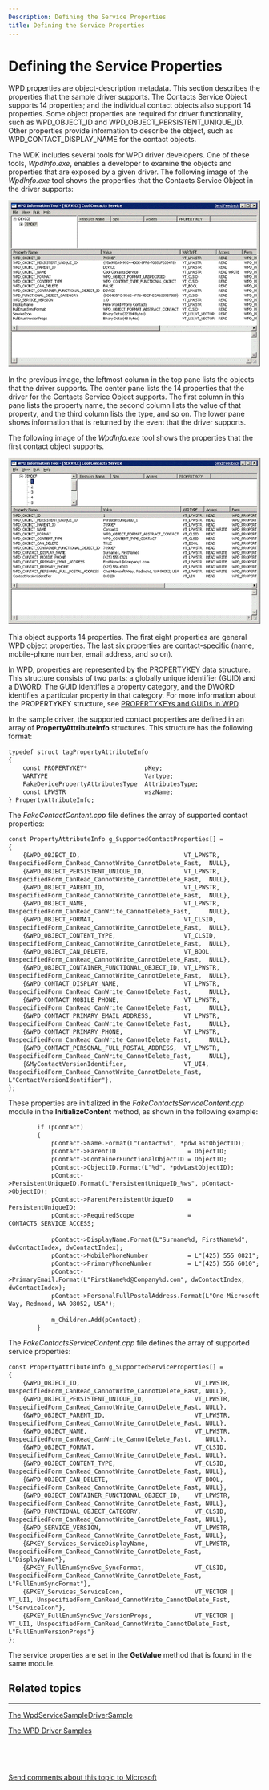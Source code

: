 ```yaml
---
Description: Defining the Service Properties
title: Defining the Service Properties
---
```


# Defining the Service Properties


WPD properties are object-description metadata. This section describes the properties that the sample driver supports. The Contacts Service Object supports 14 properties; and the individual contact objects also support 14 properties. Some object properties are required for driver functionality, such as WPD\_OBJECT\_ID and WPD\_OBJECT\_PERSISTENT\_UNIQUE\_ID. Other properties provide information to describe the object, such as WPD\_CONTACT\_DISPLAY\_NAME for the contact objects.

The WDK includes several tools for WPD driver developers. One of these tools, *WpdInfo.exe*, enables a developer to examine the objects and properties that are exposed by a given driver. The following image of the *WpdInfo.exe* tool shows the properties that the Contacts Service Object in the driver supports:

![the wpd information tool](images/wpd_info_service_root.png)

In the previous image, the leftmost column in the top pane lists the objects that the driver supports. The center pane lists the 14 properties that the driver for the Contacts Service Object supports. The first column in this pane lists the property name, the second column lists the value of that property, and the third column lists the type, and so on. The lower pane shows information that is returned by the event that the driver supports.

The following image of the *WpdInfo.exe* tool shows the properties that the first contact object supports.

![the wpd information tool](images/wpd_info_service_contact1.png)

This object supports 14 properties. The first eight properties are general WPD object properties. The last six properties are contact-specific (name, mobile-phone number, email address, and so on).

In WPD, properties are represented by the PROPERTYKEY data structure. This structure consists of two parts: a globally unique identifier (GUID) and a DWORD. The GUID identifies a property category, and the DWORD identifies a particular property in that category. For more information about the PROPERTYKEY structure, see [PROPERTYKEYs and GUIDs in WPD](propertykeys-and-guids-in-windows-portable-devices.md).

In the sample driver, the supported contact properties are defined in an array of **PropertyAttributeInfo** structures. This structure has the following format:

```
typedef struct tagPropertyAttributeInfo
{
    const PROPERTYKEY*                pKey;
    VARTYPE                           Vartype;
    FakeDevicePropertyAttributesType  AttributesType;
    const LPWSTR                      wszName;
} PropertyAttributeInfo;
```

The *FakeContactContent.cpp* file defines the array of supported contact properties:

```
const PropertyAttributeInfo g_SupportedContactProperties[] =
{
    {&WPD_OBJECT_ID,                             VT_LPWSTR, UnspecifiedForm_CanRead_CannotWrite_CannotDelete_Fast,  NULL}, 
    {&WPD_OBJECT_PERSISTENT_UNIQUE_ID,           VT_LPWSTR, UnspecifiedForm_CanRead_CannotWrite_CannotDelete_Fast,  NULL}, 
    {&WPD_OBJECT_PARENT_ID,                      VT_LPWSTR, UnspecifiedForm_CanRead_CannotWrite_CannotDelete_Fast,  NULL}, 
    {&WPD_OBJECT_NAME,                           VT_LPWSTR, UnspecifiedForm_CanRead_CanWrite_CannotDelete_Fast,     NULL}, 
    {&WPD_OBJECT_FORMAT,                         VT_CLSID,  UnspecifiedForm_CanRead_CannotWrite_CannotDelete_Fast,  NULL}, 
    {&WPD_OBJECT_CONTENT_TYPE,                   VT_CLSID,  UnspecifiedForm_CanRead_CannotWrite_CannotDelete_Fast,  NULL}, 
    {&WPD_OBJECT_CAN_DELETE,                     VT_BOOL,   UnspecifiedForm_CanRead_CannotWrite_CannotDelete_Fast,  NULL}, 
    {&WPD_OBJECT_CONTAINER_FUNCTIONAL_OBJECT_ID, VT_LPWSTR, UnspecifiedForm_CanRead_CannotWrite_CannotDelete_Fast,  NULL}, 
    {&WPD_CONTACT_DISPLAY_NAME,                  VT_LPWSTR, UnspecifiedForm_CanRead_CanWrite_CannotDelete_Fast,     NULL},
    {&WPD_CONTACT_MOBILE_PHONE,                  VT_LPWSTR, UnspecifiedForm_CanRead_CanWrite_CannotDelete_Fast,     NULL},
    {&WPD_CONTACT_PRIMARY_EMAIL_ADDRESS,         VT_LPWSTR, UnspecifiedForm_CanRead_CanWrite_CannotDelete_Fast,     NULL},
    {&WPD_CONTACT_PRIMARY_PHONE,                 VT_LPWSTR, UnspecifiedForm_CanRead_CanWrite_CannotDelete_Fast,     NULL},
    {&WPD_CONTACT_PERSONAL_FULL_POSTAL_ADDRESS,  VT_LPWSTR, UnspecifiedForm_CanRead_CanWrite_CannotDelete_Fast,     NULL},
    {&MyContactVersionIdentifier,                VT_UI4,    UnspecifiedForm_CanRead_CannotWrite_CannotDelete_Fast,  L"ContactVersionIdentifier"},
};
```

These properties are initialized in the *FakeContactsServiceContent.cpp* module in the **InitializeContent** method, as shown in the following example:

```
        if (pContact)
        {
            pContact->Name.Format(L"Contact%d", *pdwLastObjectID);
            pContact->ParentID                    = ObjectID;
            pContact->ContainerFunctionalObjectID = ObjectID;
            pContact->ObjectID.Format(L"%d", *pdwLastObjectID);
            pContact->PersistentUniqueID.Format(L"PersistentUniqueID_%ws", pContact->ObjectID);
            pContact->ParentPersistentUniqueID    = PersistentUniqueID;
            pContact->RequiredScope               = CONTACTS_SERVICE_ACCESS;

            pContact->DisplayName.Format(L"Surname%d, FirstName%d", dwContactIndex, dwContactIndex);
            pContact->MobilePhoneNumber           = L"(425) 555 0821";
            pContact->PrimaryPhoneNumber          = L"(425) 556 6010";
            pContact->PrimaryEmail.Format(L"FirstName%d@Company%d.com", dwContactIndex, dwContactIndex);
            pContact->PersonalFullPostalAddress.Format(L"One Microsoft Way, Redmond, WA 98052, USA");

            m_Children.Add(pContact);
        }
```

The *FakeContactsServiceContent.cpp* file defines the array of supported service properties:

```
const PropertyAttributeInfo g_SupportedServiceProperties[] =
{
    {&WPD_OBJECT_ID,                                VT_LPWSTR,          UnspecifiedForm_CanRead_CannotWrite_CannotDelete_Fast, NULL},
    {&WPD_OBJECT_PERSISTENT_UNIQUE_ID,              VT_LPWSTR,          UnspecifiedForm_CanRead_CannotWrite_CannotDelete_Fast, NULL},
    {&WPD_OBJECT_PARENT_ID,                         VT_LPWSTR,          UnspecifiedForm_CanRead_CannotWrite_CannotDelete_Fast, NULL},
    {&WPD_OBJECT_NAME,                              VT_LPWSTR,          UnspecifiedForm_CanRead_CanWrite_CannotDelete_Fast,    NULL},
    {&WPD_OBJECT_FORMAT,                            VT_CLSID,           UnspecifiedForm_CanRead_CannotWrite_CannotDelete_Fast, NULL},
    {&WPD_OBJECT_CONTENT_TYPE,                      VT_CLSID,           UnspecifiedForm_CanRead_CannotWrite_CannotDelete_Fast, NULL},
    {&WPD_OBJECT_CAN_DELETE,                        VT_BOOL,            UnspecifiedForm_CanRead_CannotWrite_CannotDelete_Fast, NULL},
    {&WPD_OBJECT_CONTAINER_FUNCTIONAL_OBJECT_ID,    VT_LPWSTR,          UnspecifiedForm_CanRead_CannotWrite_CannotDelete_Fast, NULL},
    {&WPD_FUNCTIONAL_OBJECT_CATEGORY,               VT_CLSID,           UnspecifiedForm_CanRead_CannotWrite_CannotDelete_Fast, NULL},
    {&WPD_SERVICE_VERSION,                          VT_LPWSTR,          UnspecifiedForm_CanRead_CannotWrite_CannotDelete_Fast, NULL},
    {&PKEY_Services_ServiceDisplayName,             VT_LPWSTR,          UnspecifiedForm_CanRead_CannotWrite_CannotDelete_Fast, L"DisplayName"},
    {&PKEY_FullEnumSyncSvc_SyncFormat,              VT_CLSID,           UnspecifiedForm_CanRead_CannotWrite_CannotDelete_Fast, L"FullEnumSyncFormat"},
    {&PKEY_Services_ServiceIcon,                    VT_VECTOR | VT_UI1, UnspecifiedForm_CanRead_CannotWrite_CannotDelete_Fast, L"ServiceIcon"},
    {&PKEY_FullEnumSyncSvc_VersionProps,            VT_VECTOR | VT_UI1, UnspecifiedForm_CanRead_CannotWrite_CannotDelete_Fast, L"FullEnumVersionProps"}
};
```

The service properties are set in the **GetValue** method that is found in the same module.

## <span id="related_topics"></span>Related topics


****
[The WpdServiceSampleDriverSample](the-wpdservicesampledriver-sample.md)

[The WPD Driver Samples](the-wpd-driver-samples.md)

 

 

[Send comments about this topic to Microsoft](mailto:wsddocfb@microsoft.com?subject=Documentation%20feedback%20[wpd_dk\wpddk]:%20Defining%20the%20Service%20Properties%20%20RELEASE:%20%281/5/2017%29&body=%0A%0APRIVACY%20STATEMENT%0A%0AWe%20use%20your%20feedback%20to%20improve%20the%20documentation.%20We%20don't%20use%20your%20email%20address%20for%20any%20other%20purpose,%20and%20we'll%20remove%20your%20email%20address%20from%20our%20system%20after%20the%20issue%20that%20you're%20reporting%20is%20fixed.%20While%20we're%20working%20to%20fix%20this%20issue,%20we%20might%20send%20you%20an%20email%20message%20to%20ask%20for%20more%20info.%20Later,%20we%20might%20also%20send%20you%20an%20email%20message%20to%20let%20you%20know%20that%20we've%20addressed%20your%20feedback.%0A%0AFor%20more%20info%20about%20Microsoft's%20privacy%20policy,%20see%20http://privacy.microsoft.com/default.aspx. "Send comments about this topic to Microsoft")




